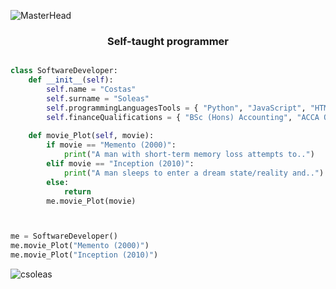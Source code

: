 ![MasterHead](https://camo.githubusercontent.com/ba9f3bd30647e352a3f5e1e45eb45c6ec7bad6155cd16aaedf4a426738da0ca5/68747470733a2f2f696e646f616e616c79746963612e636f6d2f7374617469632f696d616765732f62616e6e6572722e676966)

<h3 align="center"> Self-taught programmer </h3>

```python

class SoftwareDeveloper:
    def __init__(self):
        self.name = "Costas"
        self.surname = "Soleas"
        self.programmingLanguagesTools = { "Python", "JavaScript", "HTML", "CSS", "React.js", "SQL", }
        self.financeQualifications = { "BSc (Hons) Accounting", "ACCA Qualification" }
       
    def movie_Plot(self, movie):
        if movie == "Memento (2000)":
            print("A man with short-term memory loss attempts to..")
        elif movie == "Inception (2010)":
            print("A man sleeps to enter a dream state/reality and..")
        else:
            return
        me.movie_Plot(movie)



me = SoftwareDeveloper()
me.movie_Plot("Memento (2000)")
me.movie_Plot("Inception (2010)")

```

<p align="left">
</p>

<p></p>



<p><img align="left" src="https://github-readme-stats.vercel.app/api/top-langs/?username=csoleas&layout=compact" alt="csoleas" /></p>
